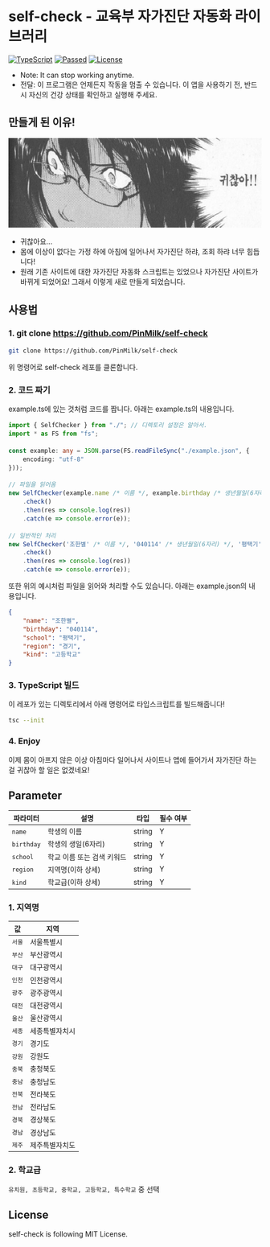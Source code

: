 # self-check - 교육부 자가진단 자동화 라이브러리
[![TypeScript](https://img.shields.io/badge/Built%20with-Typescript-informational?logo=typescript)](https://www.typescriptlang.org/)
[![Passed](https://img.shields.io/badge/Build-Passed-success)](#)
[![License](https://img.shields.io/github/license/pinmilk/nodepapago)](./LICENSE)
- Note: It can stop working anytime.
- 전달: 이 프로그램은 언제든지 작동을 멈출 수 있습니다.
      이 앱을 사용하기 전, 반드시 자신의 건강 상태를 확인하고 실행해 주세요.
## 만들게 된 이유!
<img alt="result" src="./img/귀찮아.jpg" />

- 귀찮아요...
- 몸에 이상이 없다는 가정 하에 아침에 일어나서 자가진단 하랴, 조회 하랴 너무 힘듭니다!
- 원래 기존 사이트에 대한 자가진단 자동화 스크립트는 있었으나 자가진단 사이트가 바뀌게 되었어요! 그래서 이렇게 새로 만들게 되었습니다.
## 사용법

### 1. git clone https://github.com/PinMilk/self-check
```bash
git clone https://github.com/PinMilk/self-check
```
위 명령어로 self-check 레포를 클론합니다.

### 2. 코드 짜기
example.ts에 있는 것처럼 코드를 짭니다.
아래는 example.ts의 내용입니다.
```typescript
import { SelfChecker } from "./"; // 디렉토리 설정은 알아서.
import * as FS from "fs";

const example: any = JSON.parse(FS.readFileSync("./example.json", {
    encoding: "utf-8"
}));

// 파일을 읽어옴
new SelfChecker(example.name /* 이름 */, example.birthday /* 생년월일(6자리) */, example.school /* 학교 이름 키워드 */, example.region /* 지역 */, example.kind /* 학교급 */)
    .check()
    .then(res => console.log(res))
    .catch(e => console.error(e));

// 일반적인 처리
new SelfChecker('조한별' /* 이름 */, '040114' /* 생년월일(6자리) */, '평택기' /* 학교 이름 키워드 */, '경기' /* 지역 */, '고등학교' /* 학교급 */)
    .check()
    .then(res => console.log(res))
    .catch(e => console.error(e));
```
또한 위의 예시처럼 파일을 읽어와 처리할 수도 있습니다.
아래는 example.json의 내용입니다.
```json
{
    "name": "조한별",
    "birthday": "040114",
    "school": "평택기",
    "region": "경기",
    "kind": "고등학교"
}
```

### 3. TypeScript 빌드
이 레포가 있는 디렉토리에서 아래 명령어로 타입스크립트를 빌드해줍니다!
```bash
tsc --init
```
### 4. Enjoy
이제 몸이 아프지 않은 이상 아침마다 일어나서 사이트나 앱에 들어가서 자가진단 하는 걸 귀찮아 할 일은 없겠네요!
## Parameter
| 파라미터 | 설명 | 타입 | 필수 여부 |
| -------- | ---- | ---- | --------- |
| `name` | 학생의 이름 | string | Y |
| `birthday` | 학생의 생일(6자리) | string | Y |
| `school` | 학교 이름 또는 검색 키워드 | string | Y |
| `region` | 지역명(이하 상세) | string | Y |
| `kind` | 학교급(이하 상세) | string | Y |

### 1. 지역명
| 값 | 지역 |
| -- | ---- |
| `서울` | 서울특별시 |
| `부산` | 부산광역시 |
| `대구` | 대구광역시 |
| `인천` | 인천광역시 |
| `광주` | 광주광역시 |
| `대전` | 대전광역시 |
| `울산` | 울산광역시 |
| `세종` | 세종특별자치시 |
| `경기` | 경기도 |
| `강원` | 강원도 |
| `충북` | 충청북도 |
| `충남` | 충청남도 |
| `전북` | 전라북도 |
| `전남` | 전라남도 |
| `경북` | 경상북도 |
| `경남` | 경상남도 |
| `제주` | 제주특별자치도 |

### 2. 학교급
`유치원, 초등학교, 중학교, 고등학교, 특수학교` 중 선택
## License
self-check is following MIT License.